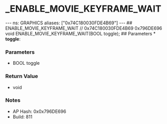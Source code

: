 # _ENABLE_MOVIE_KEYFRAME_WAIT

--- ns: GRAPHICS aliases: ["0x74C180030FDE4B69"] --- ## ENABLE_MOVIE_KEYFRAME_WAIT  // 0x74C180030FDE4B69 0x796DE696 void ENABLE_MOVIE_KEYFRAME_WAIT(BOOL toggle);   ## Parameters * **toggle**:

### Parameters
* BOOL toggle

### Return Value
* void

### Notes
* AP Hash: 0x0x796DE696
* Build: 811

